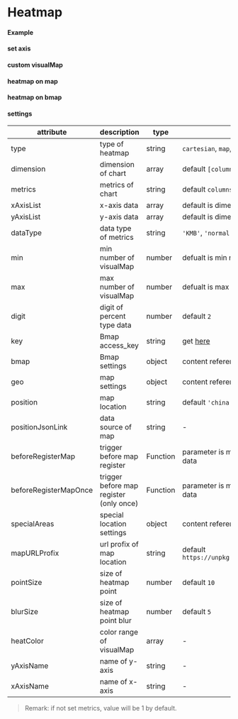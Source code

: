 # Heatmap

#### Example

<vuep template="#cartesian-heatmap-chart"></vuep>

<script v-pre type="text/x-template" id="cartesian-heatmap-chart">
<template>
  <ve-heatmap :data="chartData"></ve-heatmap>
</template>

<script>
  export default {
    data () {
      return {
        chartData: {
          columns: ['week', 'location', 'person'],
          rows: [
            { 'week': 'Monday', 'location': 'Beijing', 'person': 1000 },
            { 'week': 'Tuesday', 'location': 'Shanghai', 'person': 400 },
            { 'week': 'Wednesday', 'location': 'Hangzhou', 'person': 800 },
            { 'week': 'Tuesday', 'location': 'Shenzhen', 'person': 200 },
            { 'week': 'Wednesday', 'location': 'Changhcun', 'person': 100 },
            { 'week': 'Friday', 'location': 'Nanjing', 'person': 300 },
            { 'week': 'Thursday', 'location': 'Jiangsu', 'person': 800 },
            { 'week': 'Monday', 'location': 'Beijing', 'person': 700 },
            { 'week': 'Wednesday', 'location': 'Shanghai', 'person': 300 },
            { 'week': 'Tuesday', 'location': 'Hangzhou', 'person': 500 }
          ]
        }
      }
    }
  }
</script>
</script>

#### set axis

<vuep template="#axis-settings"></vuep>

<script v-pre type="text/x-template" id="axis-settings">
<template>
  <ve-heatmap :data="chartData" :settings="chartSettings"></ve-heatmap>
</template>

<script>
  export default {
    data () {
      this.chartSettings = {
        xAxisList: ['Monday', 'Tuesday', 'Wednesday', 'Thursday', 'Friday', '星期六', '星期日'],
        yAxisList: ['Beijing', 'Shanghai', 'Hangzhou', 'Shenzhen', 'Changhcun', 'Nanjing', 'Jiangsu']
      }
      return {
        chartData: {
          columns: ['week', 'location', 'person'],
          rows: [
            { 'week': 'Monday', 'location': 'Beijing', 'person': 1000 },
            { 'week': 'Tuesday', 'location': 'Shanghai', 'person': 400 },
            { 'week': 'Wednesday', 'location': 'Hangzhou', 'person': 800 },
            { 'week': 'Tuesday', 'location': 'Shenzhen', 'person': 200 },
            { 'week': 'Wednesday', 'location': 'Changhcun', 'person': 100 },
            { 'week': 'Friday', 'location': 'Nanjing', 'person': 300 },
            { 'week': 'Thursday', 'location': 'Jiangsu', 'person': 800 },
            { 'week': 'Wednesday', 'location': 'Beijing', 'person': 700 },
            { 'week': 'Wednesday', 'location': 'Shanghai', 'person': 300 },
            { 'week': 'Tuesday', 'location': 'Hangzhou', 'person': 500 }
          ]
        }
      }
    }
  }
</script>
</script>

#### custom visualMap

<vuep template="#visualMap-settings"></vuep>

<script v-pre type="text/x-template" id="visualMap-settings">
<template>
  <ve-heatmap :data="chartData" :visual-map="chartVisualMap" :grid="chartGrid"></ve-heatmap>
</template>

<script>
  export default {
    data () {
      this.chartGrid = {
        right: 100
      }
      this.chartVisualMap = {
        min: 0,
        max: 1500,
        type: 'piecewise',
        right: 0,
        top: '50%'
      }
      return {
        chartData: {
          columns: ['week', 'location', 'person'],
          rows: [
            { 'week': 'Monday', 'location': 'Beijing', 'person': 1000 },
            { 'week': 'Tuesday', 'location': 'Shanghai', 'person': 400 },
            { 'week': 'Wednesday', 'location': 'Hangzhou', 'person': 800 },
            { 'week': 'Tuesday', 'location': 'Shenzhen', 'person': 200 },
            { 'week': 'Wednesday', 'location': 'Changhcun', 'person': 100 },
            { 'week': 'Friday', 'location': 'Nanjing', 'person': 300 },
            { 'week': 'Thursday', 'location': 'Jiangsu', 'person': 800 },
            { 'week': 'Wednesday', 'location': 'Beijing', 'person': 700 },
            { 'week': 'Wednesday', 'location': 'Shanghai', 'person': 200 },
            { 'week': 'Tuesday', 'location': 'Hangzhou', 'person': 500 }
          ]
        }
      }
    }
  }
</script>
</script>

#### heatmap on map

<vuep template="#map-heatmap-1"></vuep>

<script v-pre type="text/x-template" id="map-heatmap-1">
<template>
  <ve-heatmap :data="chartData" :settings="chartSettings"></ve-heatmap>
</template>

<script>
  export default {
    data () {
      this.chartSettings = {
        position: 'china',
        type: 'map',
        geo: {
          label: {
            emphasis: {
              show: false
            }
          },
          itemStyle: {
            normal: {
              areaColor: '#323c48',
              borderColor: '#111'
            },
            emphasis: {
              areaColor: '#2a333d'
            }
          }
        }
      }
      return {
        chartData: {
          columns: ['lat', 'lng', 'person'],
          rows: [
            { 'lat': 115.892151, 'lng': 28.676493, 'person': 1000 },
            { 'lat': 117.000923, 'lng': 36.675807, 'person': 400 },
            { 'lat': 113.665412, 'lng': 34.757975, 'person': 800 },
            { 'lat': 114.298572, 'lng': 30.584355, 'person': 200 },
            { 'lat': 112.982279, 'lng': 28.19409, 'person': 100 },
            { 'lat': 113.280637, 'lng': 23.125178, 'person': 300 },
            { 'lat': 110.33119, 'lng': 20.031971, 'person': 800 },
            { 'lat': 104.065735, 'lng': 30.659462, 'person': 700 },
            { 'lat': 108.948024, 'lng': 34.263161, 'person': 300 },
            { 'lat': 103.823557, 'lng': 36.058039, 'person': 500 }
          ]
        }
      }
    }
  }
</script>
</script>


#### heatmap on bmap

<vuep template="#bmap-heatmap"></vuep>

<script v-pre type="text/x-template" id="bmap-heatmap">
<template>
  <ve-heatmap :data="chartData" :settings="chartSettings"></ve-heatmap>
</template>

<script>
  export default {
    data () {
      this.chartSettings = {
        key: 'oBvDtR6nzWtVchkY4cLHtnah1VVZQKRK',
        bmap: {
          center: [120.14322240845, 30.236064370321],
          zoom: 14,
          roam: true
        },
        type: 'bmap'
      }
      return {
        chartData: {
          columns: ['lat', 'lng'],
          rows: [
            { 'lat': 120.14322240845, 'lng': 30.236064370321 },
            { 'lat': 120.14301682797, 'lng': 30.236035316745 },
            { 'lat': 120.14138577045, 'lng': 30.236113748704 },
            { 'lat': 120.1400398833, 'lng': 30.235973050702 },
            { 'lat': 120.13893453465, 'lng': 30.23517220446 },
            { 'lat': 120.1382899739, 'lng': 30.234062922977 },
            { 'lat': 120.13265960629, 'lng': 30.231641351722 },
            { 'lat': 120.13170681763, 'lng': 30.229925745619 },
            { 'lat': 120.13119614803, 'lng': 30.228996846637 },
            { 'lat': 120.13023980134, 'lng': 30.228226570416 }
          ]
        }
      }
    }
  }
</script>
</script>

#### settings

| attribute | description | type | remark |
| --- | --- | --- | --- |
| type | type of heatmap | string | `cartesian`, `map`, `bmap`, default `cartesian` |
| dimension | dimension of chart | array | default `[columns[0], columns[1]]` |
| metrics | metrics of chart | string | default `columns[2]` |
| xAxisList | x-axis data  | array | default is dimension[0] data |
| yAxisList | y-axis data | array | default is dimension[1] data |
| dataType | data type of metrics | string | `'KMB'`, `'normal'`, `'percent'` |
| min | min number of visualMap | number | defualt is min number of data |
| max | max number of visualMap | number | defualt is max number of data |
| digit | digit of percent type data | number | default `2` |
| key | Bmap access_key | string | get [here](http://lbsyun.baidu.com/apiconsole/key) |
| bmap | Bmap settings | object | content reference [docs](https://github.com/ecomfe/echarts/tree/master/extension/bmap#使用) |
| geo |  map settings |  object | content reference [docs](http://ecomfe.github.io/echarts-doc/public/en/option.html#geo) |
| position | map location | string | default `'china'` |
| positionJsonLink | data source of map | string | - |
| beforeRegisterMap | trigger before map register | Function | parameter is map data, need to return map data |
| beforeRegisterMapOnce | trigger before map register (only once) | Function | parameter is map data, need to return map data |
| specialAreas | special location settings | object | content reference [docs](http://echarts.baidu.com/api.html#echarts.registerMap) |
| mapURLProfix | url profix of map location | string | default  `https://unpkg.com/echarts@3.6.2/map/json/` |
| pointSize | size of heatmap point | number | default `10` |
| blurSize | size of heatmap point blur | number | default `5` |
| heatColor | color range of visualMap | array | - |
| yAxisName | name of y-axis | string | - |
| xAxisName | name of x-axis | string | - |

> Remark: if not set metrics, value will be 1 by default.
